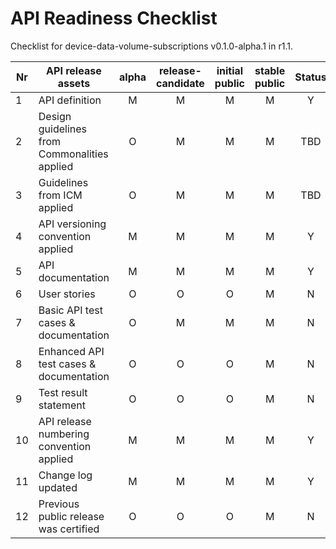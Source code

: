 # API Readiness Checklist

Checklist for device-data-volume-subscriptions v0.1.0-alpha.1 in r1.1.

| Nr | API release assets  | alpha | release-candidate |  initial<br>public | stable<br> public | Status | Reference information |
|----|----------------------------------------------|:-----:|:-----------------:|:-------:|:------:|:----:|:----:|
|  1 | API definition                               |   M   |         M         |    M    |    M   |  Y   | [relative link](/code/API_definitions/device-data-volume-subscriptions.yaml) |
|  2 | Design guidelines from Commonalities applied |   O   |         M         |    M    |    M   |  TBD |  |
|  3 | Guidelines from ICM applied                  |   O   |         M         |    M    |    M   |  TBD |  |
|  4 | API versioning convention applied            |   M   |         M         |    M    |    M   |  Y   | v0.1.0-alpha.1 |
|  5 | API documentation                            |   M   |         M         |    M    |    M   |  Y   | [relative link](/documentation/API_documentation/device-data-volume-subscriptions-API-Readiness-Checklist.md) |
|  6 | User stories                                 |   O   |         O         |    O    |    M   |  N   |  |
|  7 | Basic API test cases & documentation         |   O   |         M         |    M    |    M   |  N   |  |
|  8 | Enhanced API test cases & documentation      |   O   |         O         |    O    |    M   |  N   |  |
|  9 | Test result statement                        |   O   |         O         |    O    |    M   |  N   |  |
| 10 | API release numbering convention applied     |   M   |         M         |    M    |    M   |  Y   | r1.1 |
| 11 | Change log updated                           |   M   |         M         |    M    |    M   |  Y   | [relative link](/CHANGELOG.md) |
| 12 | Previous public release was certified        |   O   |         O         |    O    |    M   |  N   |  |
